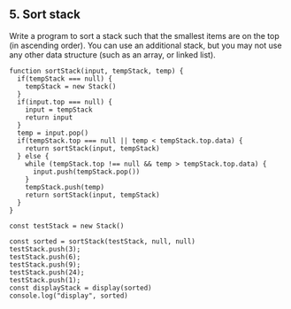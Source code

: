 ## 5. Sort stack

Write a program to sort a stack such that the smallest items are on the top (in ascending order). You can use an additional stack, but you may not use any other data structure (such as an array, or linked list).

````
function sortStack(input, tempStack, temp) {
  if(tempStack === null) {
    tempStack = new Stack()
  }
  if(input.top === null) {
    input = tempStack
    return input
  }
  temp = input.pop()
  if(tempStack.top === null || temp < tempStack.top.data) {
    return sortStack(input, tempStack)
  } else {
    while (tempStack.top !== null && temp > tempStack.top.data) {
      input.push(tempStack.pop())
    }
    tempStack.push(temp)
    return sortStack(input, tempStack)
  }  
}

const testStack = new Stack()

const sorted = sortStack(testStack, null, null)
testStack.push(3);
testStack.push(6);
testStack.push(9);
testStack.push(24);
testStack.push(1);
const displayStack = display(sorted)
console.log("display", sorted)
````
